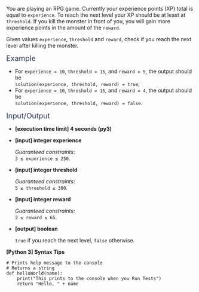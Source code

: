 <p>You are playing an RPG game. Currently your experience points (XP) total is equal to <code>experience</code>. To reach the next level your XP should be at least at <code>threshold</code>. If you kill the monster in front of you, you will gain more experience points in the amount of the <code>reward</code>.</p>
<p>Given values <code>experience</code>, <code>threshold</code> and <code>reward</code>, check if you reach the next level after killing the monster.</p>
<p><span class="markdown--header" style="color:#2b3b52;font-size:1.4em">Example</span></p>
<ul>
<li>For <code>experience = 10</code>, <code>threshold = 15</code>, and <code>reward = 5</code>, the output should be<br />
<code>solution(experience, threshold, reward) = true</code>;</li>
<li>For <code>experience = 10</code>, <code>threshold = 15</code>, and <code>reward = 4</code>, the output should be<br />
<code>solution(experience, threshold, reward) = false</code>.</li>
</ul>
<p><span class="markdown--header" style="color:#2b3b52;font-size:1.4em">Input/Output</span></p>
<ul>
<li>
<p><strong>[execution time limit] 4 seconds (py3)</strong></p>
</li>
<li>
<p><strong>[input] integer experience</strong></p>
<p><em>Guaranteed constraints:</em><br />
<code>3 ≤ experience ≤ 250</code>.</p>
</li>
<li>
<p><strong>[input] integer threshold</strong></p>
<p><em>Guaranteed constraints:</em><br />
<code>5 ≤ threshold ≤ 300</code>.</p>
</li>
<li>
<p><strong>[input] integer reward</strong></p>
<p><em>Guaranteed constraints:</em><br />
<code>2 ≤ reward ≤ 65</code>.</p>
</li>
<li>
<p><strong>[output] boolean</strong></p>
<p><code>true</code> if you reach the next level, <code>false</code> otherwise.</p>
</li>
</ul>
<p><strong>[Python 3] Syntax Tips</strong></p>
<pre><code class="language-python"><span class="hljs-comment"># Prints help message to the console</span>
<span class="hljs-comment"># Returns a string</span>
<span class="hljs-keyword">def</span> <span class="hljs-title function_">helloWorld</span>(<span class="hljs-params">name</span>):
    <span class="hljs-built_in">print</span>(<span class="hljs-string">"This prints to the console when you Run Tests"</span>)
    <span class="hljs-keyword">return</span> <span class="hljs-string">"Hello, "</span> + name

</code></pre>
